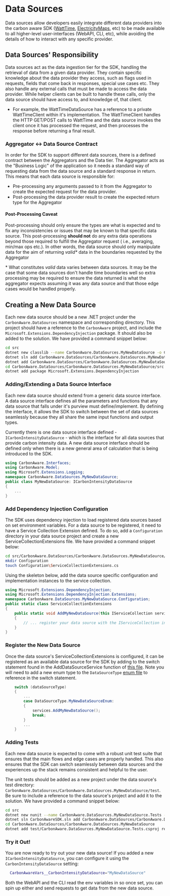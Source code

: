# Data Sources

Data sources allow developers easily integrate different data providers into the carbon aware SDK ([WattTime](https://www.wattime.org), [ElectricityMaps](https://www.electricitymaps.com/), etc) to be made available to all higher-level user-interfaces (WebAPI, CLI, etc), while avoiding the details of how to interact with any specific provider.

## Data Sources' Responsibility
Data sources act as the data ingestion tier for the SDK, handling the retrieval of data from a given data provider. They contain specific knowledge about the data provider they access, such as flags used in requests, fields that come back in responses, special use cases etc. They also handle any external calls that must be made to access the data provider. While helper clients can be built to handle these calls, only the data source should have access to, and knowledge of, that client.
- For example, the WattTimeDataSource has a reference to a private WattTimeClient within it's implementation. The WattTimeClient handles the HTTP GET/POST calls to WattTime and the data source invokes the client once it has processed the request, and then processes the response before returning a final result.

### Aggregator <-> Data Source Contract
In order for the SDK to support different data sources, there is a defined contract between the Aggregators and the Data tier. The Aggregator acts as the "Business Logic" of the application so it needs a standard way of requesting data from the data source and a standard response in return. This means that each data source is responsible for: 
- Pre-processing any arguments passed to it from the Aggregator to create the expected request for the data provider.
- Post-processing the data provider result to create the expected return type for the Aggregator

#### Post-Processing Caveat
Post-processing should only ensure the types are what is expected and to fix any inconsistencies or issues that may be known to that specific data source. This post-processing **should not** do any extra data operations beyond those required to fulfill the Aggregator request ( i.e., averaging, min/max ops etc.). In other words, the data source should only manipulate data for the aim of returning _valid*_ data in the boundaries requested by the Aggregator

\* What constitutes _valid_ data varies between data sources. It may be the case that some data sources don't handle time boundaries well so  extra processing may be required to ensure the data returned is what the aggregator expects assuming it was any data source and that those edge cases would be handled properly.

## Creating a New Data Source

Each new data source should be a new .NET project under the `CarbonAware.DataSources` namespace and corresponding directory. This project should have a reference to the `CarbonAware` project, and include the `Microsoft.Extensions.DependencyInjection` package. It should also be added to the solution. We have provided a command snippet below:

```sh
cd src
dotnet new classlib --name CarbonAware.DataSources.MyNewDataSource -o CarbonAware.DataSources/CarbonAware.DataSources.MyNewDataSource/src
dotnet sln add CarbonAware.DataSources/CarbonAware.DataSources.MyNewDataSource/src/CarbonAware.DataSources.MyNewDataSource.csproj
dotnet add CarbonAware.DataSources/CarbonAware.DataSources.MyNewDataSource/src/CarbonAware.DataSources.MyNewDataSource.csproj reference CarbonAware/src/CarbonAware.csproj
cd CarbonAware.DataSources/CarbonAware.DataSources.MyNewDataSource/src
dotnet add package Microsoft.Extensions.DependencyInjection
```

### Adding/Extending a Data Source Interface
Each new data source should extend from a generic data source interface. A data source interface defines all the parameters and functions that any data source that falls under it's purview must define/implement. By defining the interface, it allows the SDK to switch between the set of data sources seamlessly because they all share the same input functions and output types. 

Currently there is one data source interface defined -  `ICarbonIntensityDataSource` - which is the interface for all data sources that provide carbon intensity data. A new data source interface should be defined only when there is a new general area of calculation that is being introduced to the SDK.

```csharp
using CarbonAware.Interfaces;
using CarbonAware.Model;
using Microsoft.Extensions.Logging;
namespace CarbonAware.DataSources.MyNewDataSource;
public class MyNewDataSource: ICarbonIntensityDataSource 
{
    ...
}
```

### Add Dependency Injection Configuration

The SDK uses dependency injection to load registered data sources based on set environment variables. For a data source to be registered, it need to have a Service Collection Extension defined. To do so, add a `Configuration` directory in your data source project and create a new ServiceCollectionExtensions file. We have provided a command snippet below:

```sh
cd src/CarbonAware.DataSources/CarbonAware.DataSources.MyNewDataSource/src
mkdir Configuration
touch Configuration\ServiceCollectionExtensions.cs
```

Using the skeleton below, add the data source specific configuration and implementation instances to the service collection.

```csharp
using Microsoft.Extensions.DependencyInjection;
using Microsoft.Extensions.DependencyInjection.Extensions;
namespace CarbonAware.DataSources.MyNewDataSource.Configuration;
public static class ServiceCollectionExtensions 
{
    public static void AddMyNewDataSource(this IServiceCollection services)
    {
        // ... register your data source with the IServiceCollection instance
    }
}
```

### Register the New Data Source
Once the data source's ServiceCollectionExtensions is configured, it can be registered as an available data source for the SDK by adding to the switch statement found in the AddDataSourceService function of [this file](../../src/CarbonAware.DataSources/CarbonAware.DataSources.Registration\Configuration\ServiceCollectionExtensions.cs). Note you will need to add a new enum type to the `DataSourceType` [enum file](../../src/CarbonAware.DataSources/CarbonAware.DataSources.Registration/Configuration/DataSourceType.cs) to reference in the switch statement.

```csharp
    switch (dataSourceType)
    {
        ...
        case DataSourceType.MyNewDataSourceEnum:
        {
            services.AddMyNewDataSource();
            break;
        }
        ...
    }
```

### Adding Tests
Each new data source is expected to come with a robust unit test suite that ensures that the main flows and edge cases are properly handled. This also ensures that the SDK can switch seamlessly between data sources and the experiences up the stack remains consistent and helpful to the user.

The unit tests should be added as a new project under the data source's test directory: `CarbonAware.DataSources/CarbonAware.DataSources.MyNewDataSource/test`. Be sure to include a reference to the data source's project and add it to the solution. We have provided a command snippet below:

```sh
cd src
dotnet new nunit --name CarbonAware.DataSources.MyNewDataSource.Tests -o CarbonAware.DataSources/CarbonAware.DataSources.MyNewDataSource/test
dotnet sln CarbonAwareSDK.sln add CarbonAware.DataSources/CarbonAware.DataSources.MyNewDataSource/test/CarbonAware.DataSources.MyNewDataSource.Tests.csproj
cd CarbonAware.DataSources/CarbonAware.DataSources.MyNewDataSource
dotnet add test/CarbonAware.DataSources.MyNewDataSource.Tests.csproj reference src/CarbonAware.DataSources.MyNewDataSource.csproj
```
### Try it Out!
You are now ready to try out your new data source!  If you added a new `ICarbonIntensityDataSource`, you can configure it using the `CarbonIntensityDataSource` setting:

```bash
  CarbonAwareVars__CarbonIntensityDataSource="MyNewDataSource"
```

Both the WebAPI and the CLI read the env variables in so once set, you can spin up either and send requests to get data from the new data source.